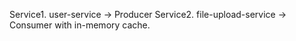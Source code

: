 Service1. user-service          ->     Producer
Service2. file-upload-service   ->     Consumer with in-memory cache.
